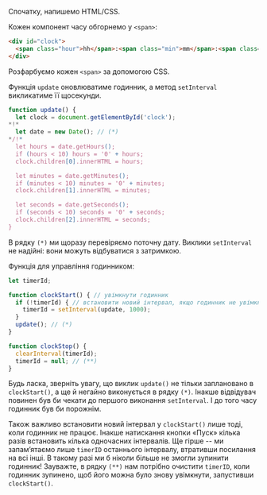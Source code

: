 Спочатку, напишемо HTML/CSS.

Кожен компонент часу обгорнемо у `<span>`:

```html
<div id="clock">
  <span class="hour">hh</span>:<span class="min">mm</span>:<span class="sec">ss</span>
</div>
```

Розфарбуємо кожен `<span>` за допомогою CSS.

Функція `update` оновлюватиме годинник, а метод `setInterval` викликатиме її щосекунди. 

```js
function update() {
  let clock = document.getElementById('clock');
*!*
  let date = new Date(); // (*)
*/!*
  let hours = date.getHours();
  if (hours < 10) hours = '0' + hours;
  clock.children[0].innerHTML = hours;

  let minutes = date.getMinutes();
  if (minutes < 10) minutes = '0' + minutes;
  clock.children[1].innerHTML = minutes;

  let seconds = date.getSeconds();
  if (seconds < 10) seconds = '0' + seconds;
  clock.children[2].innerHTML = seconds;
}
```

В рядку `(*)` ми щоразу перевіряємо поточну дату. Виклики `setInterval` не надійні: вони можуть відбуватися з затримкою.

Функція для управління годинником:

```js
let timerId;

function clockStart() { // увімкнути годинник  
  if (!timerId) { // встановити новий інтервал, якщо годинник не увімкнений
    timerId = setInterval(update, 1000);
  }
  update(); // (*)
}

function clockStop() {
  clearInterval(timerId);
  timerId = null; // (**)
}
```

Будь ласка, зверніть увагу, що виклик `update()` не тільки заплановано в `clockStart()`, а ще й негайно виконується в рядку `(*)`. Інакше відвідувач повинен був би чекати до першого виконання `setInterval`. І до того часу годинник був би порожнім.

Також важливо встановити новий інтервал у `clockStart()` лише тоді, коли годинник не працює. Інакше натискання кнопки «Пуск» кілька разів встановить кілька одночасних інтервалів. Ще гірше -- ми запам’ятаємо лише `timerID` останнього інтервалу, втративши посилання на всі інші. В такому разі ми б ніколи більше не змогли зупинити годинник! Зауважте, в рядку `(**)` нам потрібно очистити `timerID`, коли годинник зупинено, щоб його можна було знову увімкнути, запустивши `clockStart()`.
